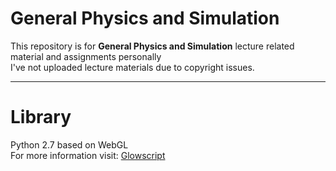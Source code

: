 # General Physics and Simulation
This repository is for **General Physics and Simulation** lecture related material and assignments personally  
I've not uploaded lecture materials due to copyright issues.  

---

# Library
Python 2.7 based on WebGL  
For more information visit: [Glowscript](https://www.glowscript.org/)
